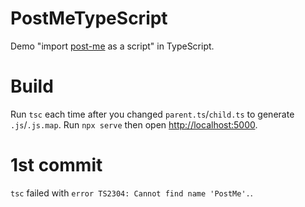 # PostMeTypeScript
Demo "import [post-me](https://github.com/alesgenova/post-me) as a script" in TypeScript.

# Build
Run `tsc` each time after you changed `parent.ts`/`child.ts` to generate `.js`/`.js.map`.
Run `npx serve` then open [http://localhost:5000](http://localhost:5000).

# 1st commit
`tsc` failed with `error TS2304: Cannot find name 'PostMe'.`.